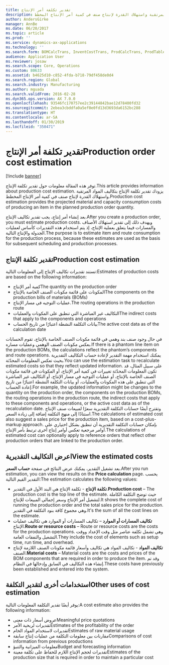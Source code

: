 ```yaml
---
title: تقدير تكلفة أمر الإنتاج
description: توفر هذه المقالة معلومات حول تقدير تكلفة الإنتاج. يزودك تقدير تكلفة الإنتاج بتكاليف المواد المرتقبة واستهلاك القدرة لإنتاج صنف في كمية أمر الإنتاج المخطط.
author: AndersGirke
manager: AnnBe
ms.date: 06/20/2017
ms.topic: article
ms.prod: ''
ms.service: dynamics-ax-applications
ms.technology: ''
ms.search.form: BOMCalcTrans, InventCostTrans, ProdCalcTrans, ProdTableJour, ProdTableListPage
audience: Application User
ms.reviewer: josaw
ms.search.scope: Core, Operations
ms.custom: 80633
ms.assetid: b4625d10-c852-4fda-b718-79df458de0d4
ms.search.region: Global
ms.search.industry: Manufacturing
ms.author: mguada
ms.search.validFrom: 2016-02-28
ms.dyn365.ops.version: AX 7.0.0
ms.openlocfilehash: 93546fc170757ee2c39144842bae12d78400fd32
ms.sourcegitcommit: 2ebea3cbddfa0a5ef0e0fd13d3693da6152bc288
ms.translationtype: HT
ms.contentlocale: ar-SA
ms.lasthandoff: 01/30/2019
ms.locfileid: "350471"
---
```

# <a name="production-order-cost-estimation"></a><span data-ttu-id="6849b-104">تقدير تكلفة أمر الإنتاج</span><span class="sxs-lookup"><span data-stu-id="6849b-104">Production order cost estimation</span></span>

[!include [banner](../includes/banner.md)]

<span data-ttu-id="6849b-105">توفر هذه المقالة معلومات حول تقدير تكلفة الإنتاج.</span><span class="sxs-lookup"><span data-stu-id="6849b-105">This article provides information about production cost estimation.</span></span> <span data-ttu-id="6849b-106">يزودك تقدير تكلفة الإنتاج بتكاليف المواد المرتقبة واستهلاك القدرة لإنتاج صنف في كمية أمر الإنتاج المخطط.</span><span class="sxs-lookup"><span data-stu-id="6849b-106">Production cost estimation provides the projected material and capacity consumption costs of producing an item in the planned production order quantity.</span></span> 

<span data-ttu-id="6849b-107">بعد إنشاء أمر إنتاج، يجب تقدير تكاليف الإنتاج.</span><span class="sxs-lookup"><span data-stu-id="6849b-107">After you create a production order, you must estimate production costs.</span></span> <span data-ttu-id="6849b-108">ويهدف ذلك إلى تقدير استهلاك الأصناف والمسارات فيما يتعلق بعملية الإنتاج، إذ يتم استخدام هذه التقديرات كأساس لعمليات الجدولة والإنتاج التالية.</span><span class="sxs-lookup"><span data-stu-id="6849b-108">The purpose is to estimate item and route consumption for the production process, because these estimates are used as the basis for subsequent scheduling and production processes.</span></span>

## <a name="production-cost-estimation"></a><span data-ttu-id="6849b-109">تقدير تكلفة الإنتاج</span><span class="sxs-lookup"><span data-stu-id="6849b-109">Production cost estimation</span></span>
<span data-ttu-id="6849b-110">تستند تقديرات تكاليف الإنتاج إلى المعلومات التالية:</span><span class="sxs-lookup"><span data-stu-id="6849b-110">Estimates of production costs are based on the following information:</span></span>

-   <span data-ttu-id="6849b-111">كمية أمر الإنتاج</span><span class="sxs-lookup"><span data-stu-id="6849b-111">The quantity on the production order</span></span>
-   <span data-ttu-id="6849b-112">المكونات على قائمة مكونات الصنف الخاصة بالإنتاج</span><span class="sxs-lookup"><span data-stu-id="6849b-112">The components on the production bills of materials (BOMs)</span></span>
-   <span data-ttu-id="6849b-113">عمليات التوجيه في مسار الإنتاج.</span><span class="sxs-lookup"><span data-stu-id="6849b-113">The routing operations in the production route</span></span>
-   <span data-ttu-id="6849b-114">التكاليف غير المباشرة التي تنطبق على المكونات والعمليات</span><span class="sxs-lookup"><span data-stu-id="6849b-114">The indirect costs that apply to the components and operations</span></span>
-   <span data-ttu-id="6849b-115">بيانات التكلفة النشطة اعتبارًا من تاريخ الحساب</span><span class="sxs-lookup"><span data-stu-id="6849b-115">The active cost data as of the calculation date</span></span>

<span data-ttu-id="6849b-116">في حال وجود صنف بند وهمي في قائمة مكونات الصنف الخاصة بالإنتاج، تقوم الحسابات بعكس مكونات الصنف الوهمي وعمليات مساره.</span><span class="sxs-lookup"><span data-stu-id="6849b-116">If there is a phantom line item on the production BOMs, the calculations reflect the phantom’s components and route operations.</span></span> <span data-ttu-id="6849b-117">يمكنك استخدام مهمة التقدير لإعادة حساب التكاليف التقديرية بحيث تعكس المعلومات المحدّثة.</span><span class="sxs-lookup"><span data-stu-id="6849b-117">You can use the estimation task to recalculate estimated costs so that they reflect updated information.</span></span> <span data-ttu-id="6849b-118">على سبيل المثال، قد تكون المعلومات المحدّثة تغييرات في كمية أمر الإنتاج، أو المكونات في قائمة مكونات الصنف الخاصة بالإنتاج، أو عمليات التوجيه في مسار الإنتاج، أو التكاليف غير المباشرة التي تنطبق على هذه المكونات والعمليات، أو بيانات التكلفة النشطة اعتبارًا من تاريخ إعادة الحساب.</span><span class="sxs-lookup"><span data-stu-id="6849b-118">For example, the updated information might be changes to the quantity on the production order, the components on the production BOMs, the routing operations in the production route, the indirect costs that apply to these components and operations, or the active cost data as of the recalculation date.</span></span> <span data-ttu-id="6849b-119">وتقترح أيضًا حسابات التكلفة التقديرية سعرًا لمبيعات صنف الإنتاج استنادًا إلى منهج التكلفة إضافة إلى زيادة السعر.</span><span class="sxs-lookup"><span data-stu-id="6849b-119">The calculations of estimated cost also suggest a sales price for the production item, based on a cost-plus-markup approach.</span></span> <span data-ttu-id="6849b-120">بإمكان حسابات التكلفة التقديرية أن تنطبق بشكل اختياري على أوامر مرجعية تعكس أوامر إنتاج أخرى ترتبط بأمر الإنتاج.</span><span class="sxs-lookup"><span data-stu-id="6849b-120">The calculations of estimated cost can optionally apply to reference orders that reflect other production orders that are linked to the production order.</span></span>

## <a name="view-the-estimated-costs"></a><span data-ttu-id="6849b-121">اعرض التكاليف التقديرية</span><span class="sxs-lookup"><span data-stu-id="6849b-121">View the estimated costs</span></span>
<span data-ttu-id="6849b-122">بعد تشغيل التقدير، يمكنك عرض النتائج في صفحة **حساب السعر**.</span><span class="sxs-lookup"><span data-stu-id="6849b-122">After you run estimation, you can view the results on the **Price calculation** page.</span></span> <span data-ttu-id="6849b-123">يحسب التقدير القيم التالية:</span><span class="sxs-lookup"><span data-stu-id="6849b-123">The estimation calculates the following values:</span></span>

-   <span data-ttu-id="6849b-124">**تكلفة الإنتاج** - تكلفة الإنتاج هي البند الأول في التقدير.</span><span class="sxs-lookup"><span data-stu-id="6849b-124">**Production cost** – The production cost is the top line of the estimate.</span></span> <span data-ttu-id="6849b-125">حيث توضح التكلفة الكاملة لتشغيل أمر الإنتاج وسعر إجمالي المبيعات للإنتاج.</span><span class="sxs-lookup"><span data-stu-id="6849b-125">It shows the complete cost of running the production order and the total sales price for the production.</span></span> <span data-ttu-id="6849b-126">وهي مجموع كافة بنود التكلفة في التقدير.</span><span class="sxs-lookup"><span data-stu-id="6849b-126">It's the sum of all the cost lines on the estimate.</span></span>
-   <span data-ttu-id="6849b-127">**تكاليف المسارات أو الموارد** – تكاليف المسارات أو الموارد هي تكاليف عمليات الإنتاج.</span><span class="sxs-lookup"><span data-stu-id="6849b-127">**Route or resource costs** – Route or resource costs are the costs for the production operations.</span></span> <span data-ttu-id="6849b-128">وهي تشمل تكلفة عناصر مثل وقت الإعداد ووقت التشغيل والنفقات العامة.</span><span class="sxs-lookup"><span data-stu-id="6849b-128">They include the cost of elements such as setup time, run time, and overhead.</span></span>
-   <span data-ttu-id="6849b-129">**تكاليف المواد** - تكاليف المواد هي تكاليف وأسعار قائمة مكونات الصنف اللازمة لإنتاج الصنف.</span><span class="sxs-lookup"><span data-stu-id="6849b-129">**Material costs** – Material costs are the costs and prices of the BOM components that are required in order to produce the item.</span></span> <span data-ttu-id="6849b-130">وقد تم إنشاء هذه التكاليف في السابق وإدخالها في النظام.</span><span class="sxs-lookup"><span data-stu-id="6849b-130">These costs have previously been established and entered into the system.</span></span>

## <a name="other-uses-of-cost-estimation"></a><span data-ttu-id="6849b-131">استخدامات أخرى لتقدير التكلفة</span><span class="sxs-lookup"><span data-stu-id="6849b-131">Other uses of cost estimation</span></span>
<span data-ttu-id="6849b-132">يوفر أيضًا تقدير التكلفة المعلومات التالية:</span><span class="sxs-lookup"><span data-stu-id="6849b-132">A cost estimate also provides the following information:</span></span>

-   <span data-ttu-id="6849b-133">عروض أسعار ذات معنى</span><span class="sxs-lookup"><span data-stu-id="6849b-133">Meaningful price quotations</span></span>
-   <span data-ttu-id="6849b-134">تقديرات لربحية الأمر</span><span class="sxs-lookup"><span data-stu-id="6849b-134">Estimates of the profitability of the order</span></span>
-   <span data-ttu-id="6849b-135">تقديرات لاستخدام المواد الخام</span><span class="sxs-lookup"><span data-stu-id="6849b-135">Estimates of raw material usage</span></span>
-   <span data-ttu-id="6849b-136">مقارنات بين معلومات التكلفة من عمليات إنتاج سابقة</span><span class="sxs-lookup"><span data-stu-id="6849b-136">Comparisons of cost information from previous productions</span></span>
-   <span data-ttu-id="6849b-137">معلومات الميزانية والتنبؤ</span><span class="sxs-lookup"><span data-stu-id="6849b-137">Budget and forecasting information</span></span>
-   <span data-ttu-id="6849b-138">تقديرات لحجم الإنتاج اللازم للحفاظ على تكلفة معينة</span><span class="sxs-lookup"><span data-stu-id="6849b-138">Estimates of the production size that is required in order to maintain a particular cost</span></span>





